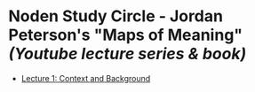 # Noden Study Circle - Jordan Peterson's "Maps of Meaning" _(Youtube lecture series & book)_

* [Lecture 1: Context and Background](https://www.youtube.com/watch?v=I8Xc2_FtpHI)
